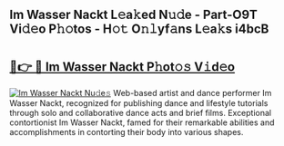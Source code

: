 ## Im Wasser Nackt L𝚎a𝚔ed N𝚞𝚍e - Part-O9T Vi𝚍𝚎o P𝚑𝚘tos - H𝚘𝚝 O𝚗𝚕yf𝚊ns L𝚎a𝚔s i4bcB

# <h2><a href="http://kfc4c2.oniu.top/?m=Im+Wasser+Nackt">🔗👉 🔴 Im Wasser Nackt P𝚑ot𝚘𝚜 V𝚒d𝚎o</a></h2>

[![Im Wasser Nackt Nu𝚍e𝚜](https://i.imgur.com/0qMVB7G.gif)](http://kfc4c2.oniu.top/?m=Im+Wasser+Nackt)
Web-based artist and dance performer Im Wasser Nackt, recognized for publishing dance and lifestyle tutorials through solo and collaborative dance acts and brief films. Exceptional contortionist Im Wasser Nackt, famed for their remarkable abilities and accomplishments in contorting their body into various shapes.  

